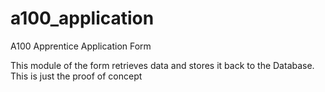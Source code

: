 a100_application
================

A100 Apprentice Application Form

This module of the form retrieves data and stores it back to the Database. This is just the proof of concept

